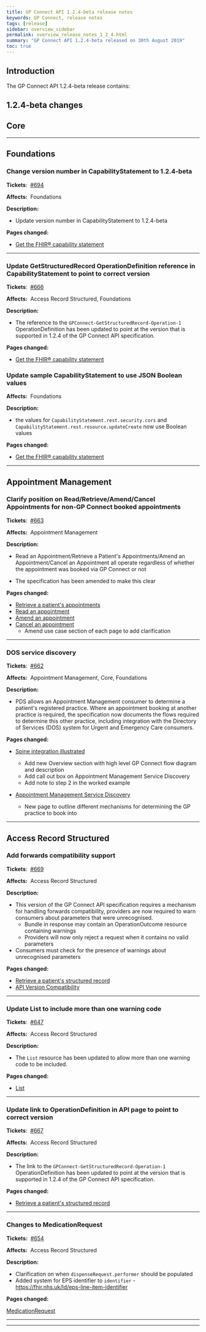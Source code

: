 ```yaml
---
title: GP Connect API 1.2.4-beta release notes
keywords: GP Connect, release notes
tags: [release]
sidebar: overview_sidebar
permalink: overview_release_notes_1_2_4.html
summary: "GP Connect API 1.2.4-beta released on 30th August 2019"
toc: true
---
```


## Introduction ##

The GP Connect API 1.2.4-beta release contains:

## 1.2.4-beta changes ##

## Core ##

---

## Foundations ##

### Change version number in CapabilityStatement to 1.2.4-beta ###

**Tickets**:&nbsp; [#694](https://github.com/nhsconnect/gpconnect/issues/694)

**Affects:**&nbsp; Foundations

**Description:**

- Update version number in CapabilityStatement to 1.2.4-beta

**Pages changed:**

- [Get the FHIR&reg; capability statement](foundations_use_case_get_the_fhir_capability_statement.html)

---

### Update GetStructuredRecord OperationDefinition reference in CapabilityStatement to point to correct version ###

**Tickets**:&nbsp; [#666](https://github.com/nhsconnect/gpconnect/issues/666)

**Affects:**&nbsp; Access Record Structured, Foundations

**Description:**

- The reference to the `GPConnect-GetStructuredRecord-Operation-1` OperationDefinition has been updated to point at the version that is supported in 1.2.4 of the GP Connect API specification.

**Pages changed:**

- [Get the FHIR&reg; capability statement](foundations_use_case_get_the_fhir_capability_statement.html)

### Update sample CapabilityStatement to use JSON Boolean values ###

**Affects:**&nbsp; Foundations

**Description:**
- the values for `CapabilityStatement.rest.security.cors` and `CapabilityStatement.rest.resource.updateCreate` now use Boolean values

**Pages changed:**

- [Get the FHIR&reg; capability statement](foundations_use_case_get_the_fhir_capability_statement.html)

---

## Appointment Management ##

### Clarify position on Read/Retrieve/Amend/Cancel Appointments for non-GP Connect booked appointments ###

**Tickets**:&nbsp; [#663](https://github.com/nhsconnect/gpconnect/issues/663)

**Affects:**&nbsp; Appointment Management

**Description:**

- Read an Appointment/Retrieve a Patient's Appointments/Amend an Appointment/Cancel an Appointment all operate regardless of whether the appointment was booked via GP Connect or not

- The specification has been amended to make this clear

**Pages changed:**

- [Retrieve a patient's appointments](appointments_use_case_retrieve_a_patients_appointments.html)
- [Read an appointment](appointments_use_case_read_an_appointment.html)
- [Amend an appointment](appointments_use_case_amend_an_appointment.html)
- [Cancel an appointment](appointments_use_case_cancel_an_appointment.html)
  - Amend use case section of each page to add clarification

---

### DOS service discovery ###

**Tickets**:&nbsp; [#662](https://github.com/nhsconnect/gpconnect/issues/662)

**Affects:**&nbsp; Appointment Management, Core, Foundations

**Description:**

- PDS allows an Appointment Management consumer to determine a patient's registered practice.  Where an appointment booking at another practice is required, the specification now documents the flows required to determine this other practice, including integration with the Directory of Services (DOS) system for Urgent and Emergency Care consumers.

**Pages changed:**

- [Spine integration illustrated](integration_illustrated.html)
  - Add new Overview section with high level GP Connect flow diagram and description
  - Add call out box on Appointment Management Service Discovery
  - Add note to step 2 in the worked example

- [Appointment Management Service Discovery](appointments_service_discovery.html)
  - New page to outline different mechanisms for determining the GP practice to book into

---

## Access Record Structured ##

### Add forwards compatibility support ###

**Tickets**:&nbsp; [#669](https://github.com/nhsconnect/gpconnect/issues/669)

**Affects:**&nbsp; Access Record Structured

**Description:**

- This version of the GP Connect API specification requires a mechanism for handling forwards compatibility, providers are now required to warn consumers about parameters that were unrecognised.
  - Bundle in response may contain an OperationOutcome resource containing warnings
  - Providers will now only reject a request when it contains no valid parameters
- Consumers must check for the presence of warnings about unrecognised parameters

**Pages changed:**

- [Retrieve a patient's structured record](accessrecord_structured_development_retrieve_patient_record.html)
- [API Version Compatibility](accessrecord_structured_development_version_compatibility.html)

---

### Update List to include more than one warning code ###

**Tickets**:&nbsp; [#647](https://github.com/nhsconnect/gpconnect/issues/647)

**Affects:**&nbsp; Access Record Structured

**Description:**

- The `List` resource has been updated to allow more than one warning code to be included.

**Pages changed:**

- [List](accessrecord_structured_development_list.html)

---

### Update link to OperationDefinition in API page to point to correct version ###

**Tickets**:&nbsp; [#667](https://github.com/nhsconnect/gpconnect/issues/667)

**Affects:**&nbsp; Access Record Structured

**Description:**

- The link to the `GPConnect-GetStructuredRecord-Operation-1` OperationDefinition has been updated to point at the version that is supported in 1.2.4 of the GP Connect API specification.

**Pages changed:**

- [Retrieve a patient's structured record](accessrecord_structured_development_retrieve_patient_record.html)

---

### Changes to MedicationRequest ###

**Tickets:**&nbsp; [#654](https://github.com/nhsconnect/gpconnect/issues/654)

**Affects:**&nbsp; Access Record Structured

**Description:**

- Clarification on when `dispenseRequest.performer` should be populated
- Added system for EPS identifier to `identifier` - https://fhir.nhs.uk/Id/eps-line-item-identifier

**Pages changed:**

[MedicationRequest](accessrecord_structured_development_medicationrequest.html)

---


---
